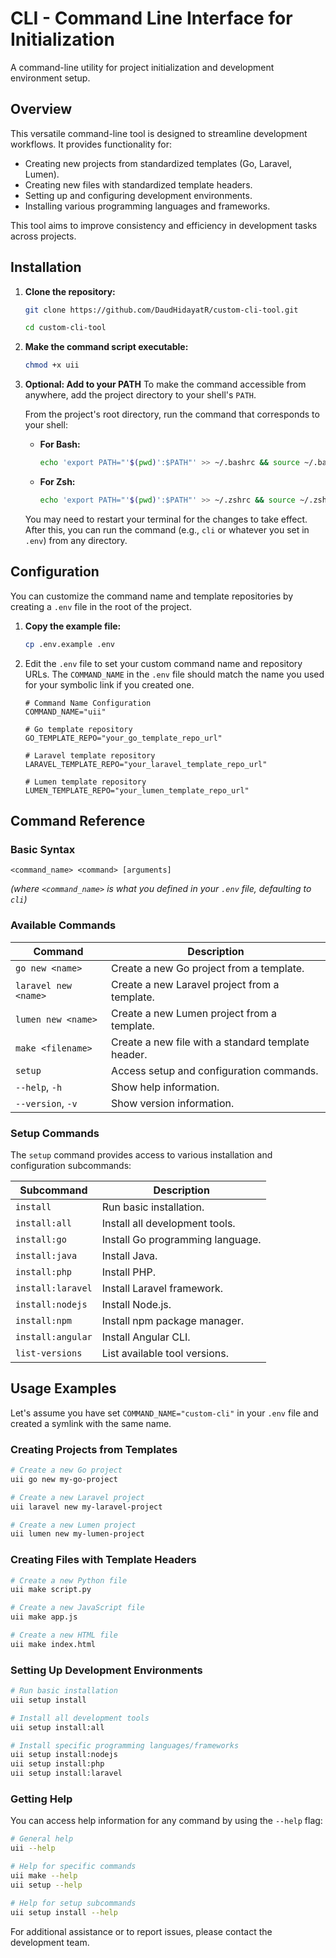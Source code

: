# CLI - Command Line Interface for Initialization

A command-line utility for project initialization and development environment setup.

## Overview

This versatile command-line tool is designed to streamline development workflows. It provides functionality for:

- Creating new projects from standardized templates (Go, Laravel, Lumen).
- Creating new files with standardized template headers.
- Setting up and configuring development environments.
- Installing various programming languages and frameworks.

This tool aims to improve consistency and efficiency in development tasks across projects.

## Installation

1.  **Clone the repository:**
    ```bash
    git clone https://github.com/DaudHidayatR/custom-cli-tool.git
    ```
    
    ```bash
    cd custom-cli-tool
    ```

2.  **Make the command script executable:**
    ```bash
    chmod +x uii
    ```

3.  **Optional: Add to your PATH**
    To make the command accessible from anywhere, add the project directory to your shell's `PATH`.

    From the project's root directory, run the command that corresponds to your shell:

    *   **For Bash:**
        ```bash
        echo 'export PATH="'$(pwd)':$PATH"' >> ~/.bashrc && source ~/.bashrc
        ```

    *   **For Zsh:**
        ```bash
        echo 'export PATH="'$(pwd)':$PATH"' >> ~/.zshrc && source ~/.zshrc
        ```
    You may need to restart your terminal for the changes to take effect. After this, you can run the command (e.g., `cli` or whatever you set in `.env`) from any directory.

## Configuration

You can customize the command name and template repositories by creating a `.env` file in the root of the project.

1.  **Copy the example file:**
    ```bash
    cp .env.example .env
    ```
2.  Edit the `.env` file to set your custom command name and repository URLs. The `COMMAND_NAME` in the `.env` file should match the name you used for your symbolic link if you created one.
    ```dotenv
    # Command Name Configuration
    COMMAND_NAME="uii"

    # Go template repository
    GO_TEMPLATE_REPO="your_go_template_repo_url"

    # Laravel template repository
    LARAVEL_TEMPLATE_REPO="your_laravel_template_repo_url"

    # Lumen template repository
    LUMEN_TEMPLATE_REPO="your_lumen_template_repo_url"
    ```

## Command Reference

### Basic Syntax

```
<command_name> <command> [arguments]
```
*(where `<command_name>` is what you defined in your `.env` file, defaulting to `cli`)*

### Available Commands

| Command | Description |
|---|---|
| `go new <name>` | Create a new Go project from a template. |
| `laravel new <name>` | Create a new Laravel project from a template. |
| `lumen new <name>` | Create a new Lumen project from a template. |
| `make <filename>` | Create a new file with a standard template header. |
| `setup` | Access setup and configuration commands. |
| `--help`, `-h` | Show help information. |
| `--version`, `-v` | Show version information. |

### Setup Commands

The `setup` command provides access to various installation and configuration subcommands:

| Subcommand | Description |
|---|---|
| `install` | Run basic installation. |
| `install:all` | Install all development tools. |
| `install:go` | Install Go programming language. |
| `install:java` | Install Java. |
| `install:php` | Install PHP. |
| `install:laravel` | Install Laravel framework. |
| `install:nodejs` | Install Node.js. |
| `install:npm` | Install npm package manager. |
| `install:angular` | Install Angular CLI. |
| `list-versions` | List available tool versions. |

## Usage Examples

Let's assume you have set `COMMAND_NAME="custom-cli"` in your `.env` file and created a symlink with the same name.

### Creating Projects from Templates

```bash
# Create a new Go project
uii go new my-go-project

# Create a new Laravel project
uii laravel new my-laravel-project

# Create a new Lumen project
uii lumen new my-lumen-project
```

### Creating Files with Template Headers

```bash
# Create a new Python file
uii make script.py

# Create a new JavaScript file
uii make app.js

# Create a new HTML file
uii make index.html
```

### Setting Up Development Environments

```bash
# Run basic installation
uii setup install

# Install all development tools
uii setup install:all

# Install specific programming languages/frameworks
uii setup install:nodejs
uii setup install:php
uii setup install:laravel
```

### Getting Help

You can access help information for any command by using the `--help` flag:

```bash
# General help
uii --help

# Help for specific commands
uii make --help
uii setup --help

# Help for setup subcommands
uii setup install --help
```

For additional assistance or to report issues, please contact the development team.
